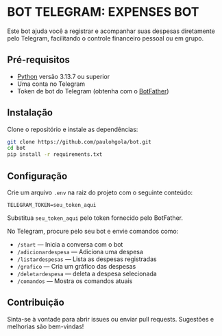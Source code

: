 # BOT TELEGRAM: EXPENSES BOT    

Este bot ajuda você a registrar e acompanhar suas despesas diretamente pelo Telegram, facilitando o controle financeiro pessoal ou em grupo.

## Pré-requisitos

- [Python](https://python.org/) versão 3.13.7 ou superior
- Uma conta no Telegram
- Token de bot do Telegram (obtenha com o [BotFather](https://core.telegram.org/bots#botfather))

## Instalação

Clone o repositório e instale as dependências:

```bash
git clone https://github.com/paulohgola/bot.git
cd bot
pip install -r requirements.txt
```

## Configuração

Crie um arquivo `.env` na raiz do projeto com o seguinte conteúdo:

```
TELEGRAM_TOKEN=seu_token_aqui
```

Substitua `seu_token_aqui` pelo token fornecido pelo BotFather.


No Telegram, procure pelo seu bot e envie comandos como:

- `/start` — Inicia a conversa com o bot
- `/adicionardespesa` — Adiciona uma despesa
- `/listardespesas` — Lista as despesas registradas
- `/grafico` — Cria um gráfico das despesas
- `/deletardespesa` — deleta a despesa selecionada
- `/comandos` — Mostra os comandos atuais

## Contribuição

Sinta-se à vontade para abrir issues ou enviar pull requests. Sugestões e melhorias são bem-vindas!
